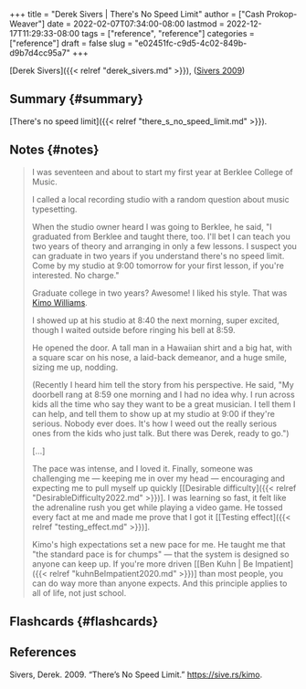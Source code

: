 +++
title = "Derek Sivers | There's No Speed Limit"
author = ["Cash Prokop-Weaver"]
date = 2022-02-07T07:34:00-08:00
lastmod = 2022-12-17T11:29:33-08:00
tags = ["reference", "reference"]
categories = ["reference"]
draft = false
slug = "e02451fc-c9d5-4c02-849b-d9b7d4cc95a7"
+++

[Derek Sivers]({{< relref "derek_sivers.md" >}}), (<a href="#citeproc_bib_item_1">Sivers 2009</a>)


## Summary {#summary}

[There's no speed limit]({{< relref "there_s_no_speed_limit.md" >}}).


## Notes {#notes}

> I was seventeen and about to start my first year at Berklee College of Music.
>
> I called a local recording studio with a random question about music typesetting.
>
> When the studio owner heard I was going to Berklee, he said, "I graduated from Berklee and taught there, too. I'll bet I can teach you two years of theory and arranging in only a few lessons. I suspect you can graduate in two years if you understand there's no speed limit. Come by my studio at 9:00 tomorrow for your first lesson, if you're interested. No charge."
>
> Graduate college in two years? Awesome! I liked his style. That was [Kimo Williams](https://jkimowilliams.com/).
>
> I showed up at his studio at 8:40 the next morning, super excited, though I waited outside before ringing his bell at 8:59.
>
> He opened the door. A tall man in a Hawaiian shirt and a big hat, with a square scar on his nose, a laid-back demeanor, and a huge smile, sizing me up, nodding.
>
> (Recently I heard him tell the story from his perspective. He said, "My doorbell rang at 8:59 one morning and I had no idea why. I run across kids all the time who say they want to be a great musician. I tell them I can help, and tell them to show up at my studio at 9:00 if they're serious. Nobody ever does. It's how I weed out the really serious ones from the kids who just talk. But there was Derek, ready to go.")
>
> [...]
>
> The pace was intense, and I loved it. Finally, someone was challenging me — keeping me in over my head — encouraging and expecting me to pull myself up quickly [[Desirable difficulty]({{< relref "DesirableDifficulty2022.md" >}})]. I was learning so fast, it felt like the adrenaline rush you get while playing a video game. He tossed every fact at me and made me prove that I got it [[Testing effect]({{< relref "testing_effect.md" >}})].
>
> Kimo's high expectations set a new pace for me. He taught me that "the standard pace is for chumps" — that the system is designed so anyone can keep up. If you're more driven [[Ben Kuhn | Be Impatient]({{< relref "kuhnBeImpatient2020.md" >}})] than most people, you can do way more than anyone expects. And this principle applies to all of life, not just school.


## Flashcards {#flashcards}

## References

<style>.csl-entry{text-indent: -1.5em; margin-left: 1.5em;}</style><div class="csl-bib-body">
  <div class="csl-entry"><a id="citeproc_bib_item_1"></a>Sivers, Derek. 2009. “There’s No Speed Limit.” <a href="https://sive.rs/kimo">https://sive.rs/kimo</a>.</div>
</div>

